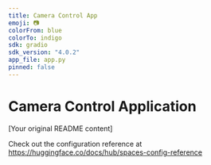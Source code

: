 ```yaml
---
title: Camera Control App
emoji: 📷
colorFrom: blue
colorTo: indigo
sdk: gradio
sdk_version: "4.0.2"
app_file: app.py
pinned: false
---
```


# Camera Control Application
[Your original README content]

Check out the configuration reference at https://huggingface.co/docs/hub/spaces-config-reference
